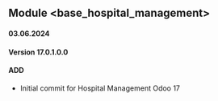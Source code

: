 ## Module <base_hospital_management>

#### 03.06.2024
#### Version 17.0.1.0.0
#### ADD

- Initial commit for Hospital Management Odoo 17

